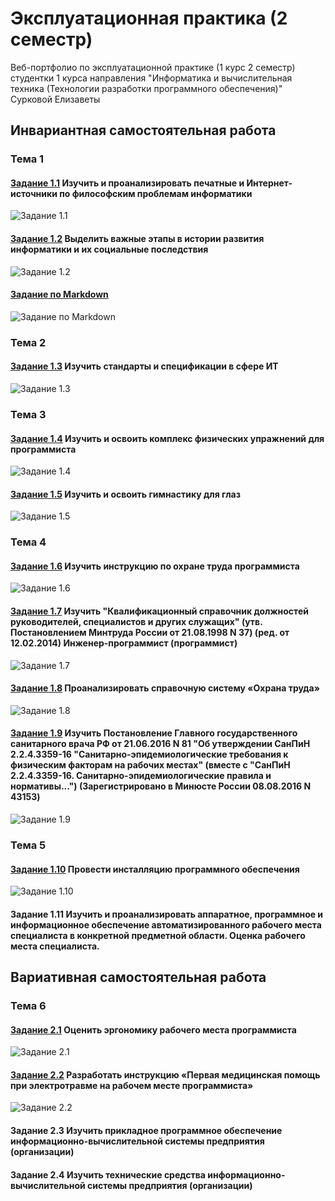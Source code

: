 # Эксплуатационная практика (2 семестр)
Веб-портфолио по эксплуатационной практике (1 курс 2 семестр) студентки 1 курса направления "Информатика и вычислительная техника (Технологии разработки программного обеспечения)" Сурковой Елизаветы

## Инвариантная самостоятельная работа

### Тема 1

#### [Задание 1.1](https://github.com/surkovaes/practice-2-semester/blob/master/%D0%97%D0%B0%D0%B4%D0%B0%D0%BD%D0%B8%D0%B5%201.1%20%D0%98%D0%A1%D0%A0.pdf) Изучить и проанализировать печатные и Интернет-источники по философским проблемам информатики

![Задание 1.1](https://www.unitag.io/qreator/generate?crs=xnjFkEn%252FP85fCPDXJ%252FXXKnPnKU%252FtWVh9E7ei8Ex%252BR4XsTvus59MiRl4OtJ5Y%252F3aRXopA7Qn4wJ6m3qLfsP4IWv39ocSd3mMczmj1AuyiW6K%252F58n8n8s5NK61vAUi6GUR9QhYs1xUoNWG3PC4owAgU1Q%252FHThW3FIfdeEUqZ%252BlJgc%253D&crd=fhOysE0g3Bah%252BuqXA7NPQx2rrS2o9rjHfmG68tV%252F4kzebB4n414t%252FWLYL203DgaPxh8gqne3a4y4yol%252BW8DEK6JamM0%252FCyw%252BmhXeqLQB46VAJn9X5scQFdfjymHOwy%252BCOC1IbaZS8dCdch0%252BTdHkHv6vs1qS0AF9StzAxusQKohei9DHGsJfjC33O6%252BF890I7Vh4szaEOEEQy3x9fbtqVUMEuTfb07B7ALSkIHjrV%252Bo%253D)

#### [Задание 1.2](https://github.com/surkovaes/practice-2-semester/blob/master/%D0%97%D0%B0%D0%B4%D0%B0%D0%BD%D0%B8%D0%B5%201.2%20%D0%98%D0%A1%D0%A0.jpg) Выделить важные этапы в истории развития информатики и их социальные последствия

![Задание 1.2]()

#### [Задание по Markdown](https://github.com/surkovaes/practice-2-semester/blob/master/%D0%97%D0%B0%D0%B4%D0%B0%D0%BD%D0%B8%D0%B5%20%D0%BF%D0%BE%20Markdown%20(%D0%9E%20%D0%9A%D0%90%D0%A4%D0%95%D0%94%D0%A0%D0%95).md)

![Задание по Markdown]()

### Тема 2

#### [Задание 1.3](https://github.com/surkovaes/practice-2-semester/blob/master/%D0%97%D0%B0%D0%B4%D0%B0%D0%BD%D0%B8%D0%B5%201.3%20%D0%98%D0%A1%D0%A0.pdf) Изучить стандарты и спецификации в сфере ИТ

![Задание 1.3]()

### Тема 3

#### [Задание 1.4](https://github.com/surkovaes/practice-2-semester/blob/master/%D0%97%D0%B0%D0%B4%D0%B0%D0%BD%D0%B8%D0%B5%201.4%20%D0%98%D0%A1%D0%A0.pdf) Изучить и освоить комплекс физических упражнений для программиста

![Задание 1.4]()

#### [Задание 1.5](https://github.com/surkovaes/practice-2-semester/blob/master/%D0%97%D0%B0%D0%B4%D0%B0%D0%BD%D0%B8%D0%B5%201.5%20%D0%98%D0%A1%D0%A0.pdf) Изучить и освоить гимнастику для глаз

![Задание 1.5]()

### Тема 4

#### [Задание 1.6](https://github.com/surkovaes/practice-2-semester/blob/master/%D0%97%D0%B0%D0%B4%D0%B0%D0%BD%D0%B8%D0%B5%201.6%20%D0%98%D0%A1%D0%A0.pdf) Изучить инструкцию по охране труда программиста

![Задание 1.6]()

#### [Задание 1.7](https://github.com/surkovaes/practice-2-semester/blob/master/%D0%97%D0%B0%D0%B4%D0%B0%D0%BD%D0%B8%D0%B5%201.7%20%D0%98%D0%A1%D0%A0.pdf) Изучить "Квалификационный справочник должностей руководителей, специалистов и других служащих" (утв. Постановлением Минтруда России от 21.08.1998 N 37) (ред. от 12.02.2014) Инженер-программист (программист)

![Задание 1.7]()

#### [Задание 1.8](https://github.com/surkovaes/practice-2-semester/blob/master/%D0%97%D0%B0%D0%B4%D0%B0%D0%BD%D0%B8%D0%B5%201.8%20%D0%98%D0%A1%D0%A0.pdf) Проанализировать справочную систему «Охрана труда»

![Задание 1.8]()

#### [Задание 1.9](https://github.com/surkovaes/practice-2-semester/blob/master/%D0%97%D0%B0%D0%B4%D0%B0%D0%BD%D0%B8%D0%B5%201.9%20%D0%98%D0%A1%D0%A0.pdf) Изучить Постановление Главного государственного санитарного врача РФ от 21.06.2016 N 81 "Об утверждении СанПиН 2.2.4.3359-16 "Санитарно-эпидемиологические требования к физическим факторам на рабочих местах" (вместе с "СанПиН 2.2.4.3359-16. Санитарно-эпидемиологические правила и нормативы...") (Зарегистрировано в Минюсте России 08.08.2016 N 43153)

![Задание 1.9]()

### Тема 5

#### [Задание 1.10](https://github.com/surkovaes/practice-2-semester/blob/master/%D0%97%D0%B0%D0%B4%D0%B0%D0%BD%D0%B8%D0%B5%201.10%20%D0%98%D0%A1%D0%A0.pdf) Провести инсталляцию программного обеспечения

![Задание 1.10]()

#### Задание 1.11 Изучить и проанализировать аппаратное, программное и информационное обеспечение автоматизированного рабочего места специалиста в конкретной предметной области. Оценка рабочего места специалиста.

## Вариативная самостоятельная работа

### Тема 6

#### [Задание 2.1](https://github.com/surkovaes/practice-2-semester/blob/master/%D0%97%D0%B0%D0%B4%D0%B0%D0%BD%D0%B8%D0%B5%202.1%20%D0%92%D0%A1%D0%A0.pdf) Оценить эргономику рабочего места программиста

![Задание 2.1]()

#### [Задание 2.2](https://github.com/surkovaes/practice-2-semester/blob/master/%D0%97%D0%B0%D0%B4%D0%B0%D0%BD%D0%B8%D0%B5%202.2%20%D0%92%D0%A1%D0%A0.pdf) Разработать инструкцию «Первая медицинская помощь при электротравме на рабочем месте программиста»

![Задание 2.2]()

#### Задание 2.3 Изучить прикладное программное обеспечение информационно-вычислительной системы предприятия (организации)

#### Задание 2.4 Изучить технические средства информационно-вычислительной системы предприятия (организации)
